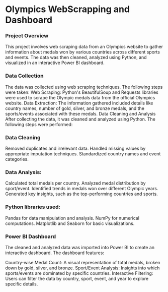 # Olympics WebScrapping and Dashboard
 
### Project Overview
This project involves web scraping data from an Olympics website to gather information about medals won by various countries across different sports and events. The data was then cleaned, analyzed using Python, and visualized in an interactive Power BI dashboard.

### Data Collection
The data was collected using web scraping techniques. The following steps were taken:
Web Scraping: Python's BeautifulSoup and Requests libraries were used to scrape the Olympic medals data from the official Olympics website.
Data Extraction: The information gathered included details like country names, number of gold, silver, and bronze medals, and the sports/events associated with these medals.
Data Cleaning and Analysis
After collecting the data, it was cleaned and analyzed using Python. The following steps were performed:

### Data Cleaning
Removed duplicates and irrelevant data.
Handled missing values by appropriate imputation techniques.
Standardized country names and event categories.

### Data Analysis:
Calculated total medals per country.
Analyzed medal distribution by sport/event.
Identified trends in medals won over different Olympic years.
Generated key insights, such as the top-performing countries and sports.

### Python libraries used:
Pandas for data manipulation and analysis.
NumPy for numerical computations.
Matplotlib and Seaborn for basic visualizations.

### Power BI Dashboard
The cleaned and analyzed data was imported into Power BI to create an interactive dashboard. The dashboard features:

Country-wise Medal Count: A visual representation of total medals, broken down by gold, silver, and bronze.
Sport/Event Analysis: Insights into which sports/events are dominated by specific countries.
Interactive Filtering: Users can filter the data by country, sport, event, and year to explore specific details.
